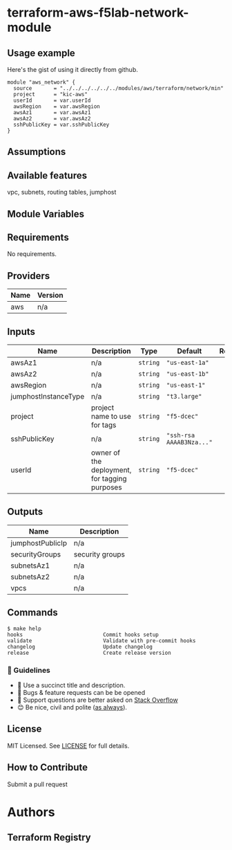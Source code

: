 # terraform-aws-f5lab-network-module


## Usage example

Here's the gist of using it directly from github.

```hcl
module "aws_network" {
  source       = "../../../../../../modules/aws/terraform/network/min"
  project      = "kic-aws"
  userId       = var.userId
  awsRegion    = var.awsRegion
  awsAz1       = var.awsAz1
  awsAz2       = var.awsAz2
  sshPublicKey = var.sshPublicKey
}
```

## Assumptions

## Available features

vpc, subnets, routing tables, jumphost
## Module Variables

<!-- BEGINNING OF PRE-COMMIT-TERRAFORM DOCS HOOK -->
## Requirements

No requirements.

## Providers

| Name | Version |
|------|---------|
| aws | n/a |

## Inputs

| Name | Description | Type | Default | Required |
|------|-------------|------|---------|:--------:|
| awsAz1 | n/a | `string` | `"us-east-1a"` | no |
| awsAz2 | n/a | `string` | `"us-east-1b"` | no |
| awsRegion | n/a | `string` | `"us-east-1"` | no |
| jumphostInstanceType | n/a | `string` | `"t3.large"` | no |
| project | project name to use for tags | `string` | `"f5-dcec"` | no |
| sshPublicKey | n/a | `string` | `"ssh-rsa AAAAB3Nza..."` | no |
| userId | owner of the deployment, for tagging purposes | `string` | `"f5-dcec"` | no |

## Outputs

| Name | Description |
|------|-------------|
| jumphostPublicIp | n/a |
| securityGroups | security groups |
| subnetsAz1 | n/a |
| subnetsAz2 | n/a |
| vpcs | n/a |

<!-- END OF PRE-COMMIT-TERRAFORM DOCS HOOK -->

## Commands

<!-- START makefile-doc -->
```
$ make help
hooks                          Commit hooks setup
validate                       Validate with pre-commit hooks
changelog                      Update changelog
release                        Create release version
```
<!-- END makefile-doc -->


### :memo: Guidelines

 - :memo: Use a succinct title and description.
 - :bug: Bugs & feature requests can be be opened
 - :signal_strength: Support questions are better asked on [Stack Overflow](https://stackoverflow.com/)
 - :blush: Be nice, civil and polite ([as always](http://contributor-covenant.org/version/1/4/)).

## License

MIT Licensed. See [LICENSE](./LICENSE) for full details.

## How to Contribute

Submit a pull request

# Authors


## Terraform Registry
